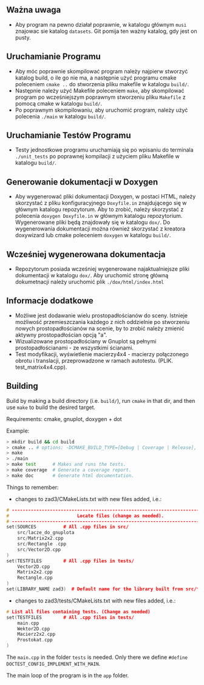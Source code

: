 ## Ważna uwaga
 * Aby program na pewno działał poprawnie, w katalogu głównym `musi` znajowac sie katalog `datasets`. Git pomija ten ważny katalog, gdy jest on pusty.

## Uruchamianie Programu
 * Aby móc poprawnie skompilować program należy najpierw stworzyć katalog build, o ile go nie ma, a następnie użyć programu cmake poleceniem `cmake ..` do stworzenia pliku makefile w katalogu `build/`.
 * Następnie należy użyć Makefile poleceniem `make`, aby skompilować program po wcześniejszym poprawnym stworzeniu pliku `Makefile` z pomocą cmake w katalogu `build/`. 
 * Po poprawnym skompilowaniu, aby uruchomić program, należy użyć polecenia `./main` w katalogu `build/`.

## Uruchamianie Testów Programu
 * Testy jednostkowe programu uruchamiają się po wpisaniu do terminala `./unit_tests` po poprawnej kompilacji z użyciem pliku Makefile w katalogu `build/`.

## Generowanie dokumentacji w Doxygen
 * Aby wygenerować pliki dokumentacji Doxygen, w postaci HTML, należy skorzystać z pliku konfiguracyjnego `Doxyfile.in` znajdującego się w głównym katalogu repozytorum. Aby to zrobić, należy skorzystać z polecenia `doxygen Doxyfile.in` w głównym katalogu repozytorium. Wygenerowane pliki będą znajdowały się w katalogu `dox/`. Do wygenerowania dokumentacji można również skorzystać z kreatora doxywizard lub cmake poleceniem `doxygen` w katalogu `build/`. 

## Wcześniej wygenerowana dokumentacja
 * Repozytorum posiada wcześniej wygenerowane najaktualniejsze pliki dokumentacji w katalogu `dox/`. Aby uruchomić stronę główną dokumetnacji należy uruchomić plik `./dox/html/index.html`

## Informacje dodatkowe
 * Możliwe jest dodawanie wielu prostopadłościanów do sceny. Istnieje możliwość przemieszczania każdego z nich oddzielnie po stworzeniu nowych prostopadłościanów na scenie, by to zrobić należy zmienić aktywny prostopadłościan opcją "a". 
 * Wizualizowane prostopadłościany w Gnuplot są pełnymi prostopadłościanami - ze wszystkimi ścianami.
 * Test modyfikacji, wyświetlenie macierzy4x4 - macierzy połączonego obrotu i translacji, przeprowadzone w ramach autotestu. (PLIK. test_matrix4x4.cpp).

## Building
Build by making a build directory (i.e. `build/`), run `cmake` in that dir, and then use `make` to build the desired target.

Requirements: cmake, gnuplot, doxygen + dot

Example:

``` bash
> mkdir build && cd build
> cmake .. # options: -DCMAKE_BUILD_TYPE=[Debug | Coverage | Release], Debug is default
> make
> ./main
> make test      # Makes and runs the tests.
> make coverage  # Generate a coverage report.
> make doc       # Generate html documentation.
```

Things to remember:
* changes to zad3/CMakeLists.txt with new files added, i.e.:
```cpp
# --------------------------------------------------------------------------------
#                         Locate files (change as needed).
# --------------------------------------------------------------------------------
set(SOURCES          # All .cpp files in src/
    src/lacze_do_gnuplota
    src/Matrix2x2.cpp
    src/Rectangle .cpp
    src/Vector2D.cpp
)
set(TESTFILES        # All .cpp files in tests/
    Vector2D.cpp
    Matrix2x2.cpp
    Rectangle.cpp
)
set(LIBRARY_NAME zad3)  # Default name for the library built from src/*.cpp (change if you wish)
```
* changes to zad3/tests/CMakeLists.txt with new files added, i.e.:
```cpp
# List all files containing tests. (Change as needed)
set(TESTFILES        # All .cpp files in tests/
    main.cpp
    Wektor2D.cpp
    Macierz2x2.cpp
    Prostokat.cpp
)
```
The `main.cpp` in the folder `tests` is needed. Only there we define `#define DOCTEST_CONFIG_IMPLEMENT_WITH_MAIN`.

The main loop of the program is in the `app` folder.

